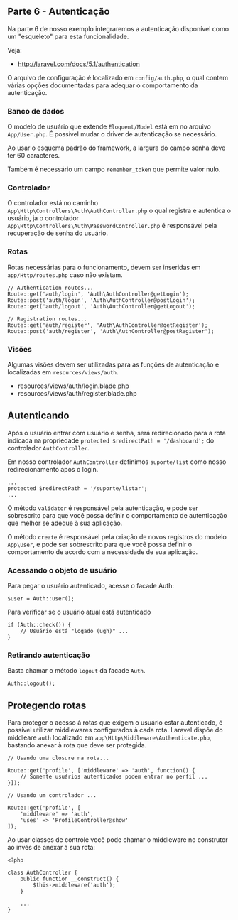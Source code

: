 ## Parte 6 - Autenticação

Na parte 6 de nosso exemplo integraremos a autenticação disponível como um "esqueleto"
para esta funcionalidade.

Veja:

 - http://laravel.com/docs/5.1/authentication

O arquivo de configuração é localizado em `config/auth.php`, o qual contem
várias opções documentadas para adequar o comportamento da autenticação.

### Banco de dados

O modelo de usuário que extende `Eloquent/Model` está em no arquivo `App/User.php`.
É possível mudar o driver de autenticação se necessário.

Ao usar o esquema padrão do framework, a largura do campo senha deve ter 60 caracteres.

Também é necessário um campo `remember_token` que permite valor nulo.

### Controlador

O controlador está no caminho `App\Http\Controllers\Auth\AuthController.php` o qual 
registra e autentica o usuário, ja o controlador `App\Http\Controllers\Auth\PasswordController.php`
é responsável pela recuperação de senha do usuário.

### Rotas

Rotas necessárias para o funcionamento, devem ser inseridas em `app/Http/routes.php`
caso não existam.

    // Authentication routes...
    Route::get('auth/login', 'Auth\AuthController@getLogin');
    Route::post('auth/login', 'Auth\AuthController@postLogin');
    Route::get('auth/logout', 'Auth\AuthController@getLogout');

    // Registration routes...
    Route::get('auth/register', 'Auth\AuthController@getRegister');
    Route::post('auth/register', 'Auth\AuthController@postRegister');

### Visões

Algumas visões devem ser utilizadas para as funções de autenticação e localizadas em 
`resources/views/auth`. 

- resources/views/auth/login.blade.php
- resources/views/auth/register.blade.php

## Autenticando

Após o usuário entrar com usuário e senha, será redirecionado para a rota indicada na
propriedade `protected $redirectPath = '/dashboard';` do controlador `AuthController`.

Em nosso controlador `AuthController` definimos `suporte/list` como nosso redirecionamento 
após o login.

    ...
    protected $redirectPath = '/suporte/listar';
    ...

O método `validator` é responsável pela autenticação, e pode ser sobrescrito para 
que você possa definir o comportamento de autenticação que melhor se adeque à sua aplicação.

O método `create` é responsável pela criação de novos registros do modelo `App\User`, e pode
ser sobrescrito para que você possa definir o comportamento de acordo com a necessidade de
sua aplicação.

### Acessando o objeto de usuário

Para pegar o usuário autenticado, acesse o facade Auth:

    $user = Auth::user();

Para verificar se o usuário atual está autenticado

    if (Auth::check()) {
        // Usuário está "logado (ugh)" ...
    }

### Retirando autenticação

Basta chamar o método `logout` da facade `Auth`.

    Auth::logout();

## Protegendo rotas

Para proteger o acesso à rotas que exigem o usuário estar autenticado, é possível utilizar 
middlewares configurados à cada rota. Laravel dispõe do middleare `auth` localizado em 
`app\Http\Middleware\Authenticate.php`, bastando anexar à rota que deve ser protegida.

    // Usando uma closure na rota...

    Route::get('profile', ['middleware' => 'auth', function() {
        // Somente usuários autenticados podem entrar no perfil ...
    }]);

    // Usando um controlador ...

    Route::get('profile', [
        'middleware' => 'auth',
        'uses' => 'ProfileController@show'
    ]);

Ao usar classes de controle você pode chamar o middleware no construtor ao invés
de anexar à sua rota:

    <?php

    class AuthController {
        public function __construct() {
            $this->middleware('auth');
        }

        ...
    }

